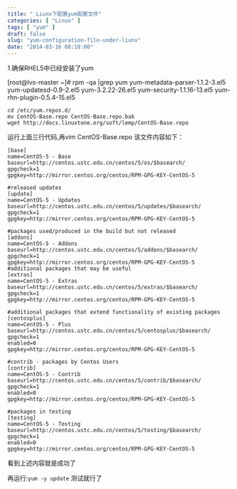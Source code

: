 ```yaml
---
title: " Liunx下配置yum配置文件"
categories: [ "Linux" ]
tags: [ "yum" ]
draft: false
slug: "yum-configuration-file-under-liunx"
date: "2014-03-16 08:18:00"
---
```


 1.确保RHEL5中已经安装了yum

[root@lvs-master ~]# rpm -qa |grep yum
yum-metadata-parser-1.1.2-3.el5
yum-updatesd-0.9-2.el5
yum-3.2.22-26.el5
yum-security-1.1.16-13.el5
yum-rhn-plugin-0.5.4-15.el5

    cd /etc/yum.repos.d/
    mv CentOS-Base.repo CentOS-Base.repo.bak
    wget http://docs.linuxtone.org/soft/lemp/CentOS-Base.repo


<!--more-->


运行上面三行代码,再vim CentOS-Base.repo 该文件内容如下：

    [base]
    name=CentOS-5 - Base
    baseurl=http://centos.ustc.edu.cn/centos/5/os/$basearch/
    gpgcheck=1
    gpgkey=http://mirror.centos.org/centos/RPM-GPG-KEY-CentOS-5
    
    #released updates
    [update]
    name=CentOS-5 - Updates
    baseurl=http://centos.ustc.edu.cn/centos/5/updates/$basearch/
    gpgcheck=1
    gpgkey=http://mirror.centos.org/centos/RPM-GPG-KEY-CentOS-5
    
    #packages used/produced in the build but not released
    [addons]
    name=CentOS-5 - Addons
    baseurl=http://centos.ustc.edu.cn/centos/5/addons/$basearch/
    gpgcheck=1
    gpgkey=http://mirror.centos.org/centos/RPM-GPG-KEY-CentOS-5
    #additional packages that may be useful
    [extras]
    name=CentOS-5 - Extras
    baseurl=http://centos.ustc.edu.cn/centos/5/extras/$basearch/
    gpgcheck=1
    gpgkey=http://mirror.centos.org/centos/RPM-GPG-KEY-CentOS-5
    
    #additional packages that extend functionality of existing packages
    [centosplus]
    name=CentOS-5 - Plus
    baseurl=http://centos.ustc.edu.cn/centos/5/centosplus/$basearch/
    gpgcheck=1
    enabled=0
    gpgkey=http://mirror.centos.org/centos/RPM-GPG-KEY-CentOS-5
    
    #contrib - packages by Centos Users
    [contrib]
    name=CentOS-5 - Contrib
    baseurl=http://centos.ustc.edu.cn/centos/5/contrib/$basearch/
    gpgcheck=1
    enabled=0
    gpgkey=http://mirror.centos.org/centos/RPM-GPG-KEY-CentOS-5
    
    #packages in testing
    [testing]
    name=CentOS-5 - Testing
    baseurl=http://centos.ustc.edu.cn/centos/5/testing/$basearch/
    gpgcheck=1
    enabled=0
    gpgkey=http://mirror.centos.org/centos/RPM-GPG-KEY-CentOS-5

看到上述内容就是成功了

再运行:`yum -y update` 测试就行了 

